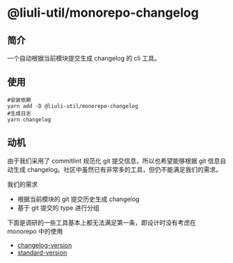 # @liuli-util/monorepo-changelog

## 简介

一个自动根据当前模块提交生成 changelog 的 cli 工具。

## 使用

```shell
#安装依赖
yarn add -D @liuli-util/monorepo-changelog
#生成日志
yarn changelog
```

## 动机

由于我们采用了 commitlint 规范化 git 提交信息，所以也希望能够根据 git 信息自动生成 changelog。社区中虽然已有非常多的工具，但仍不能满足我们的需求。

我们的需求

- 根据当前模块的 git 提交历史生成 changelog
- 基于 git 提交的 type 进行分组

下面是调研的一些工具基本上都无法满足第一条，即设计时没有考虑在 monorepo 中的使用

- [changelog-version](https://github.com/AlbertoFdzM/changelog-version)
- [standard-version](https://github.com/conventional-changelog/standard-version)
